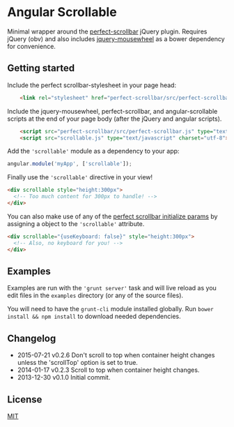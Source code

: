 # Angular Scrollable

Minimal wrapper around the
[perfect-scrollbar](https://github.com/noraesae/perfect-scrollbar) jQuery
plugin. Requires jQuery (obv) and also includes
[jquery-mousewheel](https://github.com/brandonaaron/jquery-mousewheel) as a
bower dependency for convenience.

## Getting started

Include the perfect scrollbar-stylesheet in your page head:

```html
    <link rel="stylesheet" href="perfect-scrollbar/src/perfect-scrollbar.css">
```

Include the jquery-mousewheel, perfect-scrollbar, and angular-scrollable scripts
at the end of your page body (after the jQuery and angular scripts).

```html
    <script src="perfect-scrollbar/src/perfect-scrollbar.js" type="text/javascript" charset="utf-8"></script>
    <script src="scrollable.js" type="text/javascript" charset="utf-8"></script>
```

Add the `'scrollable'` module as a dependency to your app:

```javascript
angular.module('myApp', ['scrollable']);
```

Finally use the `'scrollable'` directive in your view!

```html
<div scrollable style="height:300px">
  <!-- Too much content for 300px to handle! -->
</div>
```

You can also make use of any of the [perfect scrollbar initialize
params](https://github.com/noraesae/perfect-scrollbar#optional-parameters) by
assigning a object to the `'scrollable'` attribute.


```html
<div scrollable="{useKeyboard: false}" style="height:300px">
  <!-- Also, no keyboard for you! -->
</div>
```

## Examples

Examples are run with the `'grunt server'` task and will live reload as you edit
files in the `examples` directory (or any of the source files).

You will need to have the `grunt-cli` module installed globally. Run `bower
install && npm install` to download needed dependencies.


## Changelog

- 2015-07-21 v0.2.6 Don't scroll to top when container height changes unless
                    the 'scrollTop' option is set to true.
- 2014-01-17 v0.2.3 Scroll to top when container height changes.
- 2013-12-30 v0.1.0 Initial commit.


## License

[MIT](https://raw.github.com/jtrussell/angular-scrollable/master/LICENSE-MIT)
